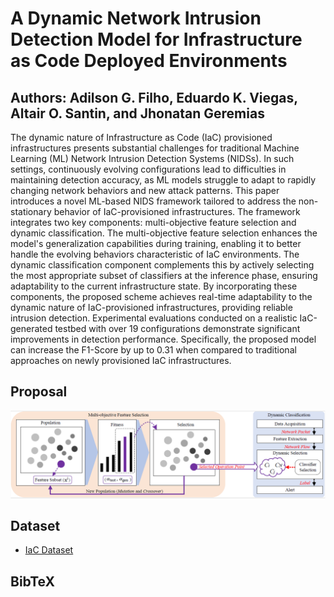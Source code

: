 # A Dynamic Network Intrusion Detection Model for Infrastructure as Code Deployed Environments

## Authors: Adilson G. Filho, Eduardo K. Viegas, Altair O. Santin, and Jhonatan Geremias
The dynamic nature of Infrastructure as Code (IaC) provisioned infrastructures presents substantial challenges for traditional Machine Learning (ML) Network Intrusion Detection Systems (NIDSs). In such settings, continuously evolving configurations lead to difficulties in maintaining detection accuracy, as ML models struggle to adapt to rapidly changing network behaviors and new attack patterns. This paper introduces a novel ML-based NIDS framework tailored to address the non-stationary behavior of IaC-provisioned infrastructures. The framework integrates two key components: multi-objective feature selection and dynamic classification. The multi-objective feature selection enhances the model's generalization capabilities during training, enabling it to better handle the evolving behaviors characteristic of IaC environments. The dynamic classification component complements this by actively selecting the most appropriate subset of classifiers at the inference phase, ensuring adaptability to the current infrastructure state. By incorporating these components, the proposed scheme achieves real-time adaptability to the dynamic nature of IaC-provisioned infrastructures, providing reliable intrusion detection. Experimental evaluations conducted on a realistic IaC-generated testbed with over 19 configurations demonstrate significant improvements in detection performance. Specifically, the proposed model can increase the F1-Score by up to 0.31 when compared to traditional approaches on newly provisioned IaC infrastructures.

## Proposal

<img src="Proposal/proposal.png" />


## Dataset
<ul>
  <li><a href="#"> IaC Dataset</a></li>
</ul>

## BibTeX

 
